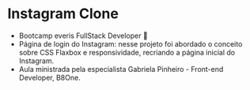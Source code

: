 # Instagram Clone
 
 - Bootcamp everis FullStack Developer :rocket: 
 - Página de login do Instagram: nesse projeto foi abordado o conceito sobre CSS Flaxbox e responsividade, recriando a página inicial do Instagram.
 - Aula ministrada pela especialista Gabriela Pinheiro - Front-end Developer, B8One.